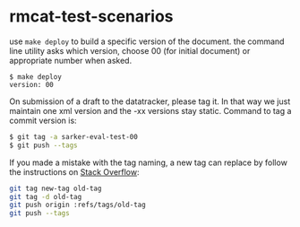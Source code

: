 rmcat-test-scenarios
====================

use ```make deploy``` to build a specific version of the document.
the command line utility asks which version, choose 00 (for initial document) 
or appropriate number when asked.

```
$ make deploy
version: 00
```

On submission of a draft to the datatracker, please tag it. In that way we just maintain one xml version and the -xx versions stay static. Command to tag a commit version is:

```bash
$ git tag -a sarker-eval-test-00
$ git push --tags
```

If you made a mistake with the tag naming, a new tag can replace by follow the instructions on [Stack Overflow](http://stackoverflow.com/questions/1028649/rename-a-tag-in-git):

```bash
git tag new-tag old-tag
git tag -d old-tag
git push origin :refs/tags/old-tag
git push --tags
```
